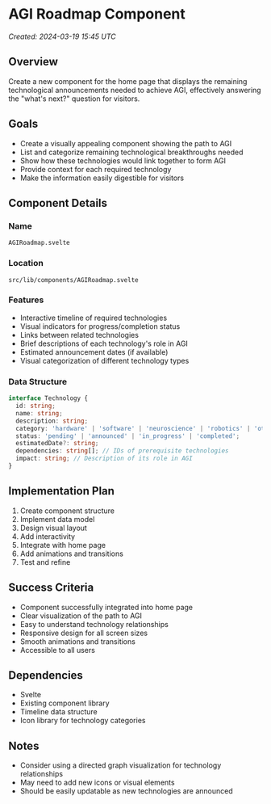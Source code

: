 # AGI Roadmap Component
*Created: 2024-03-19 15:45 UTC*

## Overview
Create a new component for the home page that displays the remaining technological announcements needed to achieve AGI, effectively answering the "what's next?" question for visitors.

## Goals
- Create a visually appealing component showing the path to AGI
- List and categorize remaining technological breakthroughs needed
- Show how these technologies would link together to form AGI
- Provide context for each required technology
- Make the information easily digestible for visitors

## Component Details
### Name
`AGIRoadmap.svelte`

### Location
`src/lib/components/AGIRoadmap.svelte`

### Features
- Interactive timeline of required technologies
- Visual indicators for progress/completion status
- Links between related technologies
- Brief descriptions of each technology's role in AGI
- Estimated announcement dates (if available)
- Visual categorization of different technology types

### Data Structure
```typescript
interface Technology {
  id: string;
  name: string;
  description: string;
  category: 'hardware' | 'software' | 'neuroscience' | 'robotics' | 'other';
  status: 'pending' | 'announced' | 'in_progress' | 'completed';
  estimatedDate?: string;
  dependencies: string[]; // IDs of prerequisite technologies
  impact: string; // Description of its role in AGI
}
```

## Implementation Plan
1. Create component structure
2. Implement data model
3. Design visual layout
4. Add interactivity
5. Integrate with home page
6. Add animations and transitions
7. Test and refine

## Success Criteria
- Component successfully integrated into home page
- Clear visualization of the path to AGI
- Easy to understand technology relationships
- Responsive design for all screen sizes
- Smooth animations and transitions
- Accessible to all users

## Dependencies
- Svelte
- Existing component library
- Timeline data structure
- Icon library for technology categories

## Notes
- Consider using a directed graph visualization for technology relationships
- May need to add new icons or visual elements
- Should be easily updatable as new technologies are announced